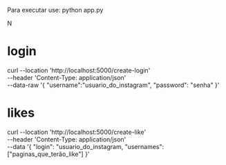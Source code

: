 Para executar use: 
python app.py

N
<!-- API -->

# login
curl --location 'http://localhost:5000/create-login' \
--header 'Content-Type: application/json' \
--data-raw '{
    "username":"usuario_do_instagram",
    "password": "senha"
}'

# likes
curl --location 'http://localhost:5000/create-like' \
--header 'Content-Type: application/json' \
--data '{
    "login": "usuario_do_instagram,
    "usernames": ["paginas_que_terão_like"]
}'
